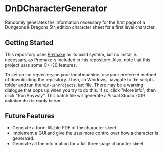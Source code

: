 # DnDCharacterGenerator
Randomly generates the information necessary for the first page of a Dungeons & Dragons 5th edition character sheet for a first level character.

## Getting Started
This repository uses [Premake](https://github.com/premake/premake-core) as its build system, but no install is necessary, as Premake is included in this repository. Also, note that this project uses some C++20 features.

To set up the repository on your local machine, use your preferred method of downloading the repository. Then, on Windows, navigate to the scripts folder and run the `Win-GenProjects.bat` file. There may be a warning dialogue that pops up when you try to do this. If so, click "More Info", then click "Run Anyway". This batch file will generate a Visual Studio 2019 solution that is ready to run.

## Future Features
* Generate a form-fillable PDF of the character sheet.
* Implement a GUI and give the user more control over how a character is generated.
* Generate all the information for a full three-page character sheet.
